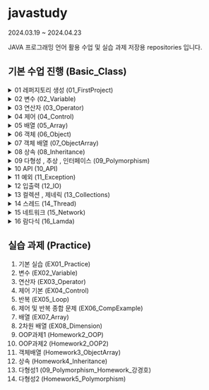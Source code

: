 # javastudy

2024.03.19 ~ 2024.04.23


JAVA 프로그래밍 언어 활용 수업 및 실습 과제 저장용 repositories 입니다.

## 기본 수업 진행 (Basic_Class)

<details>
<summary>01 레퍼지토리 생성 (01_FirstProject)</summary>
</details>


<details>
<summary>02 변수    (02_Variable)  </summary>

1. 변수 기본 개념 (A_Variable)
2. 키보드 입력 (B_KeyboardInput)
3. 형변환 (C_Cast)
4. 화면 출력 (D_Printf)
</details>


<details>
<summary>03 연산자  (03_Operator) </summary>

1. 기본 사칙 연산 (A_Arithmetic)
2. 증감 연산자 (B_InDecrease)
3. 복합대입 연산자 (C_Compound)
4. 논리 부정 연산자 (D_LogicalNegation)
5. 비교 연산자 (E_Comparison)
6. 논리 연산자 (F_Logical)
7. 삼항 연산자 (G_Triple)
</details>


<details>
<summary>04 제어    (04_Control) </summary>

1. 조건문 (chap01.condition)
2. 반복문 (chap02.loop)
3. 분기문 (chap03.branch)
</details>


<details>
<summary>05 배열    (05_Array) </summary>

1. 배열 (A_Array)
2. 배열 복사 (B_ArrayCopy)
3. 2차원 배열 (C_DimensionlArray)
</details>


<details>
<summary>06 객체    (06_Object) </summary>

1. 객체 기본 개념   (chap01_abstraction)
2. 캡슐화   (chap02_encapsulation)
3. 객체 생성 시나리오   (chap03_class)
4. 객체 필드 (chap04_field)
5. 생성자 (chap05_constructor)
6. 메소드 (chap05_constructor)
7. 실습문제 (example)
</details>


<details>
<summary>07 객체 배열   (07_ObjectArray) </summary>

1. 객체 배열 개념 적용 전 (chap01_oneVsMany)
2. 객체 배열 기본 개념 (chap02_objectArray)
3. 실습문제 (practice.student)
</details>


<details>
<summary>08 상속    (08_Inheritance) </summary>

1. 상속 기본 개념 (chap01_beforeVsAfter)
2. 함수 오버라이딩 (chap02_override)
3. 실습문제 (practice.point)
</details>


<details>
<summary>09 다형성 , 추상 , 인터페이스  (09_Polymorphism) </summary>

1. 다형성 기본 개념 (chap01_part01_basic)
2. 추상 및 인터페이스 기본 개념 (chap02_abstractAndInterface)
3. 실습문제 (practice.chap02_abstractNInterface)
</details>


<details>
<summary>10 API (10_API) </summary>

1. Math 클래스 (chap01_math.run)
2. String 클래스 (chap02_string)
3. Wrapper 클래스 (chap03_wrapper.run)
4. Date , Calendar 클래스 (chap04_data.run)
5. 실습문제 (practice)
</details>


<details>
<summary>11 예외 (11_Exception) </summary>

1. 예측 가능 예외 (A_UncheckedException)
2. 예측 불가능 예외 (B_CheckedException)
3. 커스텀 예외 (C_CustomException)
4. 실습 문제 1_문자공백 (practice.charCheck)
5. 실습 문제 2_정수범위 (practice.numRange)

</details>


<details>
<summary>12 입출력 (12_IO) </summary>

- 기본 개념 
  1. 스트림 기본 개념 (chap01_file.run)
  2. 바이트 기반 스트림 (chap02_byte)
  3. 문자 기반 스트림 (chap03_char)
  4. 보조 스트림 (chap04_assist)
- 실습 문제
  1. 문자 출력 (practice.file)
  2. 점수 출력 (practice.score)
  3. 객체 출력 (practice.book)
</details>


<details>
<summary>13 컬렉션 , 제네릭 (13_Collections) </summary>

- 기본 개념 
  1. List (chap01_list)
   - ArrayList (part01_arrayList)
   - Array -> ArrayList (part02_clone.run)
  2. Map (chap02_map)
   - HashMap (part01_hashMap)
   - Array -> HashMap (part02_cloneMap.run)
   - Properties (part03_properties.run)
  3. Set (chap03_set)
  4. Generic (chap04_generic)
- 실습 문제
  1. list_Library (practice.list.library)
  2. list_Music (practice.list.music)
  3. map_member (practice.map)
</details>


<details>
<summary>14 스레드 (14_Thread) </summary>

 1. 스레드 기본 개념 (chap01_thread)
 2. 스케쥴링 (chap02_scheduling)
 3. 스레드 제어 (chap03_control)
 4. 스레드 동기화 (chap04_sync)
    - 동기화 , 스레드 컨트롤 , 교착상태
 5. 스레드 풀 (chap05_threadPool)
 6. 실습 문제 (practice)

</details>


<details>
<summary>15 네트워크 (15_Network) </summary>

 1. 기본 개념 (chap01_URL)
    - URL , IP 주소 (part01_basic)
    - 웹 크롤링 (part02_WebCrawl)
    - 공공 API 사용 (part03_api)
 2. TCP (chap02_TCP)
 3. UDP (chap03_UDP)

</details>


<details>
<summary>16 람다식 (16_Lamda) </summary>

 1. 기본 개념 (chap01_innerClass)
    - 인스턴스 내부 클래스 (part01_instance)
    - 정적 내부 클래스 (part02_static)
    - 지역 내부 클래스 (part03_local)

</details>


## 실습 과제 (Practice)

1. 기본 실습  (EX01_Practice)
2. 변수  (EX02_Variable)
3. 연산자 (EX03_Operator)
4. 제어 기본  (EX04_Control)
5. 반복  (EX05_Loop)
6. 제어 및 반복 종합 문제 (EX06_CompExample)
7. 배열  (EX07_Array)
8. 2차원 배열 (EX08_Dimension)
9. OOP과제1 (Homework2_OOP)
10. OOP과제2 (Homework2_OOP2)
11. 객체배열 (Homework3_ObjectArray)
12. 상속 (Homework4_Inheritance)
13. 다형성1 (09_Polymorphism_Homework_강경호)
14. 다형성2 (Homework5_Polymorphism)
